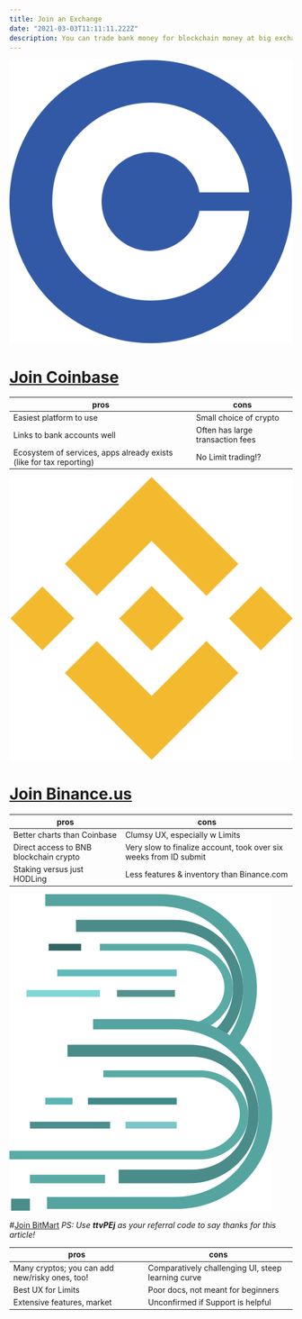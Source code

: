 ```yaml
---
title: Join an Exchange
date: "2021-03-03T11:11:11.222Z"
description: You can trade bank money for blockchain money at big exchanges, and you can diversify your investments with stablecoins
---
```

![Coinbase logo](./cb.svg)

# [Join Coinbase](https://www.coinbase.com/join/59153a1fde7f8800bcc87066)

| pros |  cons |
|------|------|
| Easiest platform to use | Small choice of crypto |
| Links to bank accounts well | Often has large transaction fees |
| Ecosystem of services, apps already exists (like for tax reporting) | No Limit trading!? |


![Binance.us logo](./bn.svg)

# [Join Binance.us](https://accounts.binance.us/en/register?ref=52116724)

| pros |  cons |
|------|------|
| Better charts than Coinbase | Clumsy UX, especially w Limits |
| Direct access to BNB blockchain crypto | Very slow to finalize account, took over six weeks from ID submit |
| Staking versus just HODLing | Less features & inventory than Binance.com |





![Bitmart logo](./bm.svg)

#[Join BitMart](https://bitmart.com)
*PS: Use __ttvPEj__ as your referral code to say thanks for this article!*

| pros |  cons |
|------|------|
| Many cryptos; you can add new/risky ones, too! | Comparatively challenging UI, steep learning curve |
| Best UX for Limits | Poor docs, not meant for beginners |
| Extensive features, market | Unconfirmed if Support is helpful |
